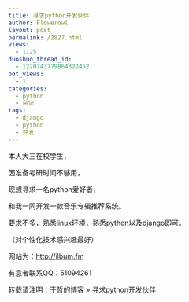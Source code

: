 ```yaml
---
title: 寻求python开发伙伴
author: Flowerowl
layout: post
permalink: /2827.html
views:
  - 1125
duoshuo_thread_id:
  - 1220743779864322462
bot_views:
  - 1
categories:
  - python
  - 杂记
tags:
  - django
  - python
  - 开发
---
```

本人大三在校学生，

因准备考研时间不够用，

现想寻求一名python爱好者，

和我一同开发一款音乐专辑推荐系统。

要求不多，熟悉linux环境，熟悉python以及django即可。

（对个性化技术感兴趣最好）

网站为：<a href="http://ilbum.fm" target="_blank">http://ilbum.fm</a>

有意者联系QQ：51094261

转载请注明：[于哲的博客][1] &raquo; [寻求python开发伙伴][2]

 [1]: http://localhost/wordpress
 [2]: http://localhost/wordpress/2827.html